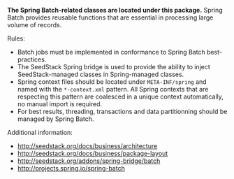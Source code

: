 **The Spring Batch-related classes are located under this package.** Spring Batch provides reusable functions that are
essential in processing large volume of records.

Rules:

* Batch jobs must be implemented in conformance to Spring Batch best-practices.
* The SeedStack Spring bridge is used to provide the ability to inject SeedStack-managed classes in Spring-managed classes.
* Spring context files should be located under `META-INF/spring` and named with the `*-context.xml` pattern. All Spring
contexts that are respecting this pattern are coalesced in a unique context automatically, no manual import is required.
* For best results, threading, transactions and data partitionning should be managed by Spring Batch.

Additional information:

* http://seedstack.org/docs/business/architecture
* http://seedstack.org/docs/business/package-layout
* http://seedstack.org/addons/spring-bridge/batch
* http://projects.spring.io/spring-batch
